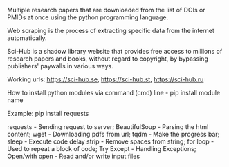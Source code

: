 Multiple research papers that are downloaded from the list of DOIs or PMIDs at once using the python programming language.

Web scraping is the process of extracting specific data from the internet automatically.

Sci-Hub is a shadow library website that provides free access to millions of research papers and books, without regard to copyright, by bypassing publishers' paywalls in various ways.

Working urls:
https://sci-hub.se, https://sci-hub.st, https://sci-hub.ru

How to install python modules via command (cmd) line - pip install module name

Example: pip install requests

requests - Sending request to server; BeautifulSoup - Parsing the html content; wget - Downloading pdfs from url; tqdm - Make the progress bar; sleep - Execute code delay
strip - Remove spaces from string; for loop - Used to repeat a block of code; Try Except - Handling Exceptions; Open/with open - Read and/or write input files
